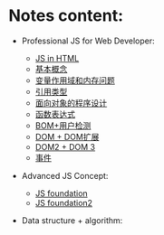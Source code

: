 # Notes content:
- Professional JS for Web Developer:
  - [JS in HTML](https://github.com/x566chen/learningPlan/blob/master/week-01/notes/JS-html.md)
  - [基本概念](https://github.com/x566chen/learningPlan/blob/master/week-01/notes/basicConcept.md)
  - [变量作用域和内存问题](https://github.com/x566chen/learningPlan/blob/master/week-01/notes/variableScope.md)
  - [引用类型](https://github.com/x566chen/learningPlan/blob/master/week-01/notes/referenceType.md)
  - [面向对象的程序设计](https://github.com/x566chen/learningPlan/blob/master/week-01/notes/object.md)
  - [函数表达式](https://github.com/x566chen/learningPlan/blob/master/week-01/notes/functionExpression.md)
  - [BOM+用户检测](https://github.com/x566chen/learningPlan/blob/master/week-01/notes/bom.md)
  - [DOM + DOM扩展](https://github.com/x566chen/learningPlan/blob/master/week-01/notes/dom.md)
  - [DOM2 + DOM 3](https://github.com/x566chen/learningPlan/blob/master/week-01/notes/dom23.md)
  - [事件](https://github.com/x566chen/learningPlan/blob/master/week-01/notes/event.md)


- Advanced JS Concept:
  - [JS foundation](https://github.com/x566chen/learningPlan/blob/master/week-01/notes/jsFoundation.md)
  - [JS foundation2](https://github.com/x566chen/learningPlan/blob/master/week-01/notes/jsFoundation2.md)

- Data structure + algorithm:


